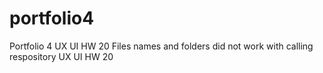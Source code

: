# portfolio4
Portfolio 4 UX UI  HW 20 
Files names and folders did not work with calling respository UX UI HW 20
